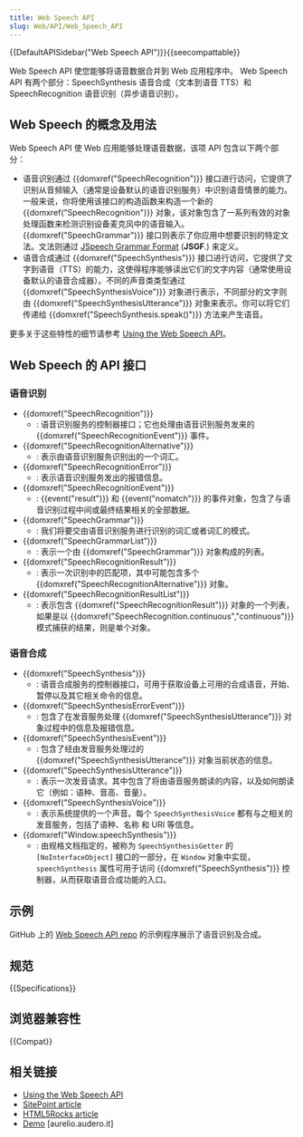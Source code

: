 ```yaml
---
title: Web Speech API
slug: Web/API/Web_Speech_API
---
```

{{DefaultAPISidebar("Web Speech API")}}{{seecompattable}}

Web Speech API 使您能够将语音数据合并到 Web 应用程序中。 Web Speech API 有两个部分：SpeechSynthesis 语音合成（文本到语音 TTS）和 SpeechRecognition 语音识别（异步语音识别）。

## Web Speech 的概念及用法

Web Speech API 使 Web 应用能够处理语音数据，该项 API 包含以下两个部分：

- 语音识别通过 {{domxref("SpeechRecognition")}} 接口进行访问，它提供了识别从音频输入（通常是设备默认的语音识别服务）中识别语音情景的能力。一般来说，你将使用该接口的构造函数来构造一个新的 {{domxref("SpeechRecognition")}} 对象，该对象包含了一系列有效的对象处理函数来检测识别设备麦克风中的语音输入。{{domxref("SpeechGrammar")}} 接口则表示了你应用中想要识别的特定文法。文法则通过 [JSpeech Grammar Format](http://www.w3.org/TR/jsgf/) (**JSGF**.) 来定义。
- 语音合成通过 {{domxref("SpeechSynthesis")}} 接口进行访问，它提供了文字到语音（TTS）的能力，这使得程序能够读出它们的文字内容（通常使用设备默认的语音合成器）。不同的声音类类型通过 {{domxref("SpeechSynthesisVoice")}} 对象进行表示，不同部分的文字则由 {{domxref("SpeechSynthesisUtterance")}} 对象来表示。你可以将它们传递给 {{domxref("SpeechSynthesis.speak()")}} 方法来产生语音。

更多关于这些特性的细节请参考 [Using the Web Speech API](/zh-CN/docs/Web/API/Web_Speech_API/Using_the_Web_Speech_API)。

## Web Speech 的 API 接口

### 语音识别

- {{domxref("SpeechRecognition")}}
  - : 语音识别服务的控制器接口；它也处理由语音识别服务发来的 {{domxref("SpeechRecognitionEvent")}} 事件。
- {{domxref("SpeechRecognitionAlternative")}}
  - : 表示由语音识别服务识别出的一个词汇。
- {{domxref("SpeechRecognitionError")}}
  - : 表示语音识别服务发出的报错信息。
- {{domxref("SpeechRecognitionEvent")}}
  - : {{event("result")}} 和 {{event("nomatch")}} 的事件对象，包含了与语音识别过程中间或最终结果相关的全部数据。
- {{domxref("SpeechGrammar")}}
  - : 我们将要交由语音识别服务进行识别的词汇或者词汇的模式。
- {{domxref("SpeechGrammarList")}}
  - : 表示一个由 {{domxref("SpeechGrammar")}} 对象构成的列表。
- {{domxref("SpeechRecognitionResult")}}
  - : 表示一次识别中的匹配项，其中可能包含多个 {{domxref("SpeechRecognitionAlternative")}} 对象。
- {{domxref("SpeechRecognitionResultList")}}
  - : 表示包含 {{domxref("SpeechRecognitionResult")}} 对象的一个列表，如果是以 {{domxref("SpeechRecognition.continuous","continuous")}} 模式捕获的结果，则是单个对象。

### 语音合成

- {{domxref("SpeechSynthesis")}}
  - : 语音合成服务的控制器接口，可用于获取设备上可用的合成语音，开始、暂停以及其它相关命令的信息。
- {{domxref("SpeechSynthesisErrorEvent")}}
  - : 包含了在发音服务处理 {{domxref("SpeechSynthesisUtterance")}} 对象过程中的信息及报错信息。
- {{domxref("SpeechSynthesisEvent")}}
  - : 包含了经由发音服务处理过的 {{domxref("SpeechSynthesisUtterance")}} 对象当前状态的信息。
- {{domxref("SpeechSynthesisUtterance")}}
  - : 表示一次发音请求。其中包含了将由语音服务朗读的内容，以及如何朗读它（例如：语种、音高、音量）。
- {{domxref("SpeechSynthesisVoice")}}
  - : 表示系统提供的一个声音。每个 `SpeechSynthesisVoice` 都有与之相关的发音服务，包括了语种、名称 和 URI 等信息。
- {{domxref("Window.speechSynthesis")}}
  - : 由规格文档指定的，被称为 `SpeechSynthesisGetter` 的 `[NoInterfaceObject]` 接口的一部分，在 `Window` 对象中实现，`speechSynthesis` 属性可用于访问 {{domxref("SpeechSynthesis")}} 控制器，从而获取语音合成功能的入口。

## 示例

GitHub 上的 [Web Speech API repo](https://github.com/mdn/web-speech-api/) 的示例程序展示了语音识别及合成。

## 规范

{{Specifications}}

## 浏览器兼容性

{{Compat}}

## 相关链接

- [Using the Web Speech API](/zh-CN/docs/Web/API/Web_Speech_API/Using_the_Web_Speech_API)
- [SitePoint article](http://www.sitepoint.com/talking-web-pages-and-the-speech-synthesis-api/)
- [HTML5Rocks article](http://updates.html5rocks.com/2014/01/Web-apps-that-talk---Introduction-to-the-Speech-Synthesis-API)
- [Demo](http://aurelio.audero.it/demo/speech-synthesis-api-demo.html) \[aurelio.audero.it]
